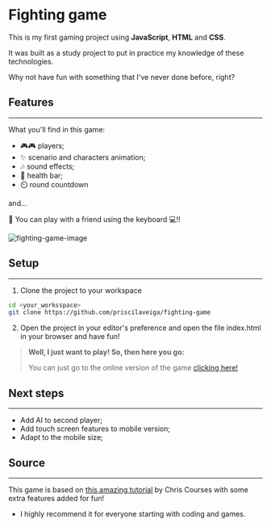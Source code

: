 # Fighting game

This is my first gaming project using **JavaScript**, **HTML** and **CSS**.

It was built as a study project to put in practice my knowledge of these technologies. 

Why not have fun with something that I've never done before, right?

## Features
---
What you'll find in this game:
 * 🎮🎮 players;
 * ✨ scenario and characters animation;
 * 🎶 sound effects;
 * 🔋  health bar;
 * ⏲️ round countdown


 and...

🥊 You can play with a friend using the keyboard 💻!!

![fighting-game-image](fighting_game3.gif)

## Setup
---
1) Clone the project to your workspace

```bash
cd <your_worksspace>
git clone https://github.com/priscilaveiga/fighting-game
```
2) Open the project in your editor's preference and open the file index.html in your browser and have fun!

> **Well, I just want to play! So, then here you go:**
>
> You can just go to the online version of the game [clicking here!](https://pri-fighting-game.netlify.app/)

## Next steps
---
 * Add AI to second player;
 * Add touch screen features to mobile version; 
 * Adapt to the mobile size;

## Source
---
This game is based on [this amazing tutorial](https://www.youtube.com/watch?v=vyqbNFMDRGQ) by Chris Courses with some extra features added for fun! 

-  I highly recommend it for everyone starting with coding and games.

